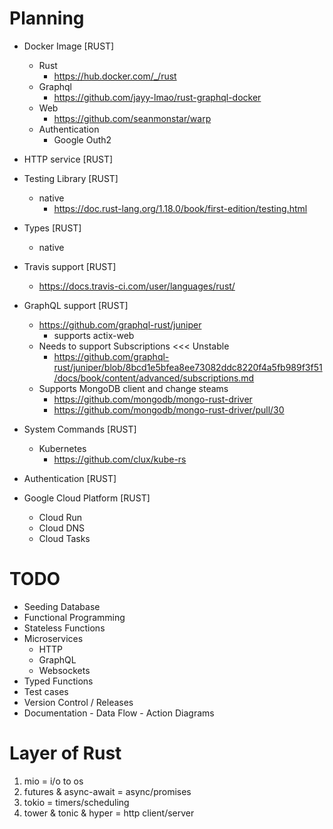 # Planning
- Docker Image
  [RUST]
    - Rust
      - https://hub.docker.com/_/rust
    - Graphql
      - https://github.com/jayy-lmao/rust-graphql-docker
    - Web
      - https://github.com/seanmonstar/warp
    - Authentication
      - Google Outh2

- HTTP service
  [RUST]

- Testing Library
  [RUST]
    - native
      - https://doc.rust-lang.org/1.18.0/book/first-edition/testing.html

- Types
  [RUST]
    - native

- Travis support
  [RUST]
    - https://docs.travis-ci.com/user/languages/rust/

- GraphQL support
  [RUST]
    - https://github.com/graphql-rust/juniper
      - supports actix-web
  - Needs to support Subscriptions <<< Unstable
    - https://github.com/graphql-rust/juniper/blob/8bcd1e5bfea8ee73082ddc8220f4a5fb989f3f51/docs/book/content/advanced/subscriptions.md
  - Supports MongoDB client and change steams
    - https://github.com/mongodb/mongo-rust-driver
    - https://github.com/mongodb/mongo-rust-driver/pull/30
- System Commands
  [RUST]
    - Kubernetes
      - https://github.com/clux/kube-rs
- Authentication
  [RUST]

- Google Cloud Platform
  [RUST]
    - Cloud Run
    - Cloud DNS
    - Cloud Tasks

# TODO
- Seeding Database
- Functional Programming
- Stateless Functions
- Microservices
  - HTTP
  - GraphQL
  - Websockets
- Typed Functions
- Test cases
- Version Control / Releases
- Documentation - Data Flow - Action Diagrams

# Layer of Rust
1. mio = i/o to os
2. futures & async-await = async/promises
3. tokio = timers/scheduling
4. tower & tonic & hyper = http client/server